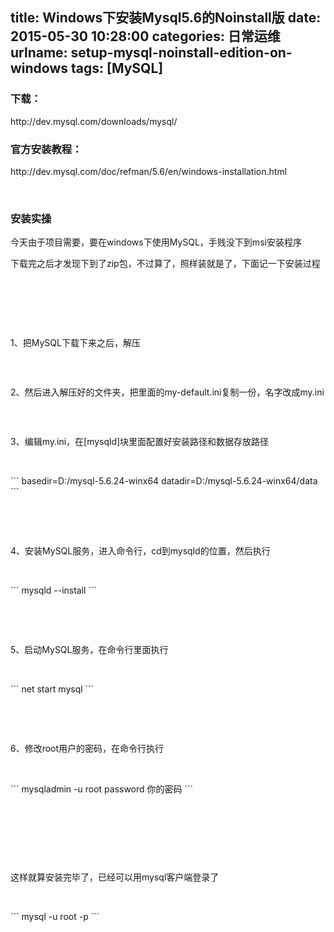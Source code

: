 title: Windows下安装Mysql5.6的Noinstall版
date: 2015-05-30 10:28:00
categories: 日常运维
urlname: setup-mysql-noinstall-edition-on-windows
tags: [MySQL]
---
<h3>
	下载：
</h3>
<p>
	http://dev.mysql.com/downloads/mysql/
</p>
<h3>
	官方安装教程：
</h3>
<p>
	http://dev.mysql.com/doc/refman/5.6/en/windows-installation.html
</p>
<p>
	<br />
</p>
<h3>
	安装实操
</h3>
<p>
	今天由于项目需要，要在windows下使用MySQL，手贱没下到msi安装程序
</p>
<p>
	下载完之后才发现下到了zip包，不过算了，照样装就是了，下面记一下安装过程
</p>
<p>
	<br />
</p>
<p>
	<!--more-->
</p>
<p>
	<br />
</p>
<p>
	<br />
</p>
<p>
	1、把MySQL下载下来之后，解压
</p>
<p>
	<img src="/images/tp_old/image/20150530/20150530055354_52519.png" alt="" /> 
</p>
<p>
	<br />
</p>
<p>
	2、然后进入解压好的文件夹，把里面的my-default.ini复制一份，名字改成my.ini
</p>
<p>
	<img src="/images/tp_old/image/20150530/20150530055652_82382.png" alt="" /> 
</p>
<p>
	<br />
</p>
<p>
	3、编辑my.ini，在[mysqld]块里面配置好安装路径和数据存放路径
</p>
<p>
	<br />
</p>
```
basedir=D:/mysql-5.6.24-winx64
datadir=D:/mysql-5.6.24-winx64/data
```
<img src="/images/tp_old/image/20150530/20150530060027_31835.png" alt="" /> 
<p>
	<br />
</p>
<p>
	<br />
</p>
<p>
	4、安装MySQL服务，进入命令行，cd到mysqld的位置，然后执行
</p>
<p>
	<br />
</p>
```
mysqld --install
```
<img src="/images/tp_old/image/20150530/20150530061349_28141.png" alt="" /> 
<p>
	<br />
</p>
<p>
	<br />
</p>
<p>
	5、启动MySQL服务，在命令行里面执行
</p>
<p>
	<br />
</p>
```
net start mysql
```
<img src="/images/tp_old/image/20150530/20150530061931_25626.png" alt="" /> 
<p>
	<br />
</p>
<p>
	<br />
</p>
<p>
	6、修改root用户的密码，在命令行执行
</p>
<p>
	<br />
</p>
```
mysqladmin -u root password 你的密码
```
<p>
	<br />
</p>
<p>
	<img src="/images/tp_old/image/20150530/20150530062453_93510.png" alt="" /> 
</p>
<p>
	<br />
</p>
<p>
	<br />
</p>
<p>
	这样就算安装完毕了，已经可以用mysql客户端登录了
</p>
<p>
	<br />
</p>
```
mysql -u root -p
```
<img src="/images/tp_old/image/20150530/20150530062737_78963.png" alt="" /> 
<p>
	<br />
</p>